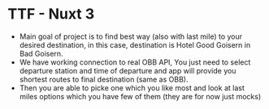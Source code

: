 # TTF - Nuxt 3
- Main goal of project is to find best way (also with last mile) to your desired destination, in this case, destination is Hotel Good Goisern in Bad Goisern.
- We have working connection to real OBB API, You just need to select departure station and time of departure and app will provide you shortest routes to final destination (same as OBB).
- Then you are able to picke one which you like most and look at last miles options which you have few of them (they are for now just mocks)
